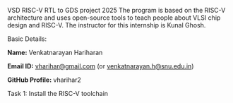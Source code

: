 VSD RISC-V RTL to GDS project 2025
The program is based on the RISC-V architecture and uses open-source tools to teach people about VLSI chip design and RISC-V. The instructor for this internship is Kunal Ghosh.

Basic Details:

**Name:** Venkatnarayan Hariharan

**Email ID:** vharihar@gmail.com (or venkatnarayan.h@snu.edu.in)

**GitHub Profile:** vharihar2

Task 1: Install the RISC-V toolchain
